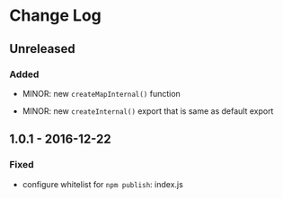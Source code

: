 # Change Log


## Unreleased


### Added

-   MINOR: new `createMapInternal()` function

-   MINOR: new `createInternal()` export that is same as default export


## 1.0.1 - 2016-12-22


### Fixed

-   configure whitelist for `npm publish`: index.js
